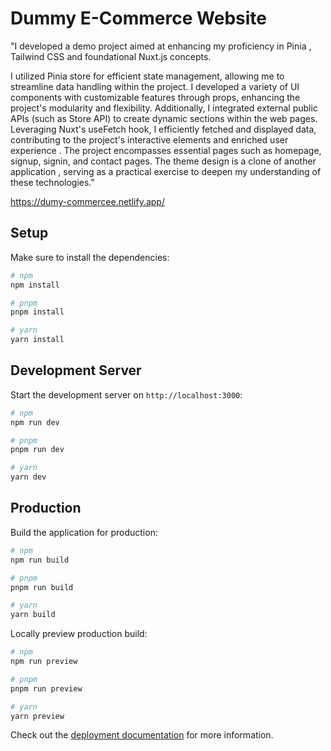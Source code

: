 # Dummy E-Commerce Website
"I developed a demo project aimed at enhancing my proficiency in Pinia , Tailwind CSS and foundational Nuxt.js concepts. 

I utilized Pinia store for efficient state management, allowing me to streamline data handling within the project. I developed a variety of UI components with customizable features through props, enhancing the project's modularity and flexibility. Additionally, I integrated external public APIs (such as Store API) to create dynamic sections within the web pages. Leveraging Nuxt's useFetch hook, I efficiently fetched and displayed data, contributing to the project's interactive elements and enriched user experience
.
The project encompasses essential pages such as homepage, signup, signin, and contact pages. 
The theme design is a clone of another application , serving as a practical exercise to deepen my understanding of these technologies."

https://dumy-commercee.netlify.app/

## Setup

Make sure to install the dependencies:

```bash
# npm
npm install

# pnpm
pnpm install

# yarn
yarn install
```

## Development Server

Start the development server on `http://localhost:3000`:

```bash
# npm
npm run dev

# pnpm
pnpm run dev

# yarn
yarn dev
```

## Production

Build the application for production:

```bash
# npm
npm run build

# pnpm
pnpm run build

# yarn
yarn build
```

Locally preview production build:

```bash
# npm
npm run preview

# pnpm
pnpm run preview

# yarn
yarn preview
```

Check out the [deployment documentation](https://nuxt.com/docs/getting-started/deployment) for more information.

